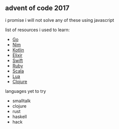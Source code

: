 ## advent of code 2017

i promise i will not solve any of these using javascript

list of resources i used to learn:
- [Go](https://gobyexample.com)
- [Nim](https://nim-by-example.github.io)
- [Kotlin](https://try.kotlinlang.org/#/Kotlin%20Koans/Introduction/Hello,%20world!/Task.kt)
- [Elixir](https://elixirschool.com/en/)
- [Swift]()
- [Ruby]()
- [Scala]()
- [Lua](https://www.lua.org/pil/contents.html)
- [Clojure](https://clojuredocs.org)

languages yet to try
- smalltalk
- clojure
- rust
- haskell
- hack
